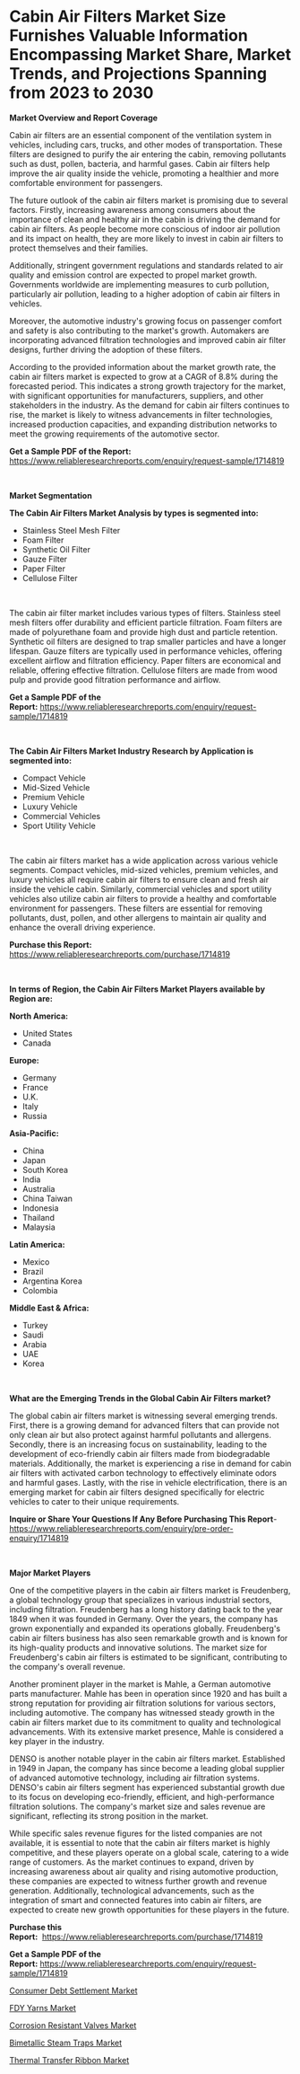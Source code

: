 <p><h1>Cabin Air Filters Market Size Furnishes Valuable Information Encompassing Market Share, Market Trends, and Projections Spanning from 2023 to 2030</h1></p><p><strong>Market Overview and Report Coverage</strong></p>
<p><p>Cabin air filters are an essential component of the ventilation system in vehicles, including cars, trucks, and other modes of transportation. These filters are designed to purify the air entering the cabin, removing pollutants such as dust, pollen, bacteria, and harmful gases. Cabin air filters help improve the air quality inside the vehicle, promoting a healthier and more comfortable environment for passengers.</p><p>The future outlook of the cabin air filters market is promising due to several factors. Firstly, increasing awareness among consumers about the importance of clean and healthy air in the cabin is driving the demand for cabin air filters. As people become more conscious of indoor air pollution and its impact on health, they are more likely to invest in cabin air filters to protect themselves and their families.</p><p>Additionally, stringent government regulations and standards related to air quality and emission control are expected to propel market growth. Governments worldwide are implementing measures to curb pollution, particularly air pollution, leading to a higher adoption of cabin air filters in vehicles.</p><p>Moreover, the automotive industry's growing focus on passenger comfort and safety is also contributing to the market's growth. Automakers are incorporating advanced filtration technologies and improved cabin air filter designs, further driving the adoption of these filters.</p><p>According to the provided information about the market growth rate, the cabin air filters market is expected to grow at a CAGR of 8.8% during the forecasted period. This indicates a strong growth trajectory for the market, with significant opportunities for manufacturers, suppliers, and other stakeholders in the industry. As the demand for cabin air filters continues to rise, the market is likely to witness advancements in filter technologies, increased production capacities, and expanding distribution networks to meet the growing requirements of the automotive sector.</p></p>
<p><strong>Get a Sample PDF of the Report:</strong> <a href="https://www.reliableresearchreports.com/enquiry/request-sample/1714819">https://www.reliableresearchreports.com/enquiry/request-sample/1714819</a></p>
<p>&nbsp;</p>
<p><strong>Market Segmentation</strong></p>
<p><strong>The Cabin Air Filters Market Analysis by types is segmented into:</strong></p>
<p><ul><li>Stainless Steel Mesh Filter</li><li>Foam Filter</li><li>Synthetic Oil Filter</li><li>Gauze Filter</li><li>Paper Filter</li><li>Cellulose Filter</li></ul></p>
<p>&nbsp;</p>
<p><p>The cabin air filter market includes various types of filters. Stainless steel mesh filters offer durability and efficient particle filtration. Foam filters are made of polyurethane foam and provide high dust and particle retention. Synthetic oil filters are designed to trap smaller particles and have a longer lifespan. Gauze filters are typically used in performance vehicles, offering excellent airflow and filtration efficiency. Paper filters are economical and reliable, offering effective filtration. Cellulose filters are made from wood pulp and provide good filtration performance and airflow.</p></p>
<p><strong>Get a Sample PDF of the Report:</strong>&nbsp;<a href="https://www.reliableresearchreports.com/enquiry/request-sample/1714819">https://www.reliableresearchreports.com/enquiry/request-sample/1714819</a></p>
<p>&nbsp;</p>
<p><strong>The Cabin Air Filters Market Industry Research by Application is segmented into:</strong></p>
<p><ul><li>Compact Vehicle</li><li>Mid-Sized Vehicle</li><li>Premium Vehicle</li><li>Luxury Vehicle</li><li>Commercial Vehicles</li><li>Sport Utility Vehicle</li></ul></p>
<p>&nbsp;</p>
<p><p>The cabin air filters market has a wide application across various vehicle segments. Compact vehicles, mid-sized vehicles, premium vehicles, and luxury vehicles all require cabin air filters to ensure clean and fresh air inside the vehicle cabin. Similarly, commercial vehicles and sport utility vehicles also utilize cabin air filters to provide a healthy and comfortable environment for passengers. These filters are essential for removing pollutants, dust, pollen, and other allergens to maintain air quality and enhance the overall driving experience.</p></p>
<p><strong>Purchase this Report:</strong>&nbsp; <a href="https://www.reliableresearchreports.com/purchase/1714819">https://www.reliableresearchreports.com/purchase/1714819</a></p>
<p>&nbsp;</p>
<p><strong>In terms of Region, the Cabin Air Filters Market Players available by Region are:</strong></p>
<p>
    <p> <strong> North America: </strong>
        <ul>
            <li>United States</li>
            <li>Canada</li>
        </ul>
        </p> 
    <p> <strong> Europe: </strong>
        <ul>
            <li>Germany</li>
            <li>France</li>
            <li>U.K.</li>
            <li>Italy</li>
            <li>Russia</li>
        </ul>
        </p> 
    <p> <strong> Asia-Pacific: </strong>
        <ul>
            <li>China</li>
            <li>Japan</li>
            <li>South Korea</li>
            <li>India</li>
            <li>Australia</li>
            <li>China Taiwan</li>
            <li>Indonesia</li>
            <li>Thailand</li>
            <li>Malaysia</li>
        </ul>
        </p> 
    <p> <strong> Latin America: </strong>
        <ul>
            <li>Mexico</li>
            <li>Brazil</li>
            <li>Argentina Korea</li>
            <li>Colombia</li>
        </ul>
        </p> 
    <p> <strong> Middle East & Africa: </strong>
        <ul>
            <li>Turkey</li>
            <li>Saudi</li>
            <li>Arabia</li>
            <li>UAE</li>
            <li>Korea</li>
        </ul>
    </p>
    </p>
<p>&nbsp;</p>
<p><strong>What are the Emerging Trends in the Global Cabin Air Filters market?</strong></p>
<p><p>The global cabin air filters market is witnessing several emerging trends. First, there is a growing demand for advanced filters that can provide not only clean air but also protect against harmful pollutants and allergens. Secondly, there is an increasing focus on sustainability, leading to the development of eco-friendly cabin air filters made from biodegradable materials. Additionally, the market is experiencing a rise in demand for cabin air filters with activated carbon technology to effectively eliminate odors and harmful gases. Lastly, with the rise in vehicle electrification, there is an emerging market for cabin air filters designed specifically for electric vehicles to cater to their unique requirements.</p></p>
<p><strong>Inquire or Share Your Questions If Any Before Purchasing This Report</strong>- <a href="https://www.reliableresearchreports.com/enquiry/pre-order-enquiry/1714819">https://www.reliableresearchreports.com/enquiry/pre-order-enquiry/1714819</a></p>
<p>&nbsp;</p>
<p><strong>Major Market Players</strong></p>
<p><p>One of the competitive players in the cabin air filters market is Freudenberg, a global technology group that specializes in various industrial sectors, including filtration. Freudenberg has a long history dating back to the year 1849 when it was founded in Germany. Over the years, the company has grown exponentially and expanded its operations globally. Freudenberg's cabin air filters business has also seen remarkable growth and is known for its high-quality products and innovative solutions. The market size for Freudenberg's cabin air filters is estimated to be significant, contributing to the company's overall revenue.</p><p>Another prominent player in the market is Mahle, a German automotive parts manufacturer. Mahle has been in operation since 1920 and has built a strong reputation for providing air filtration solutions for various sectors, including automotive. The company has witnessed steady growth in the cabin air filters market due to its commitment to quality and technological advancements. With its extensive market presence, Mahle is considered a key player in the industry.</p><p>DENSO is another notable player in the cabin air filters market. Established in 1949 in Japan, the company has since become a leading global supplier of advanced automotive technology, including air filtration systems. DENSO's cabin air filters segment has experienced substantial growth due to its focus on developing eco-friendly, efficient, and high-performance filtration solutions. The company's market size and sales revenue are significant, reflecting its strong position in the market.</p><p>While specific sales revenue figures for the listed companies are not available, it is essential to note that the cabin air filters market is highly competitive, and these players operate on a global scale, catering to a wide range of customers. As the market continues to expand, driven by increasing awareness about air quality and rising automotive production, these companies are expected to witness further growth and revenue generation. Additionally, technological advancements, such as the integration of smart and connected features into cabin air filters, are expected to create new growth opportunities for these players in the future.</p></p>
<p><strong>Purchase this Report:</strong>&nbsp;&nbsp;<a href="https://www.reliableresearchreports.com/purchase/1714819">https://www.reliableresearchreports.com/purchase/1714819</a></p>
<p></p>
<p><strong>Get a Sample PDF of the Report:</strong>&nbsp;<a href="https://www.reliableresearchreports.com/enquiry/request-sample/1714819">https://www.reliableresearchreports.com/enquiry/request-sample/1714819</a></p>
<p><p><a href="https://github.com/abbypearson7765/Market-Research-Report-List-1/blob/main/consumer-debt-settlement-market.md">Consumer Debt Settlement Market</a></p><p><a href="https://www.linkedin.com/pulse/fdy-yarns-market-size-2023-2030-global-industrial-analysis-k5mzf/">FDY Yarns Market</a></p><p><a href="https://medium.com/@josephweaver29/corrosion-resistant-valves-market-exploring-market-share-market-trends-and-future-growth-2c6e2ba7c5ed">Corrosion Resistant Valves Market</a></p><p><a href="https://medium.com/@frankpeters35/bimetallic-steam-traps-market-analysis-its-cagr-market-segmentation-and-global-industry-overview-ae08c98ee812">Bimetallic Steam Traps Market</a></p><p><a href="https://www.linkedin.com/pulse/decoding-thermal-transfer-ribbon-market-deep-dive-latest-r8vdf/">Thermal Transfer Ribbon Market</a></p></p>